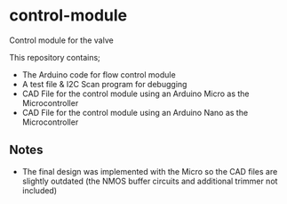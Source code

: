 # control-module
Control module for the valve

This repository contains;
* The Arduino code for flow control module
* A test file & I2C Scan program for debugging
* CAD File for the control module using an Arduino Micro as the Microcontroller
* CAD File for the control module using an Arduino Nano as the Microcontroller
 
## Notes
* The final design was implemented with the Micro so the CAD files are slightly outdated (the NMOS buffer circuits and additional trimmer not included)
